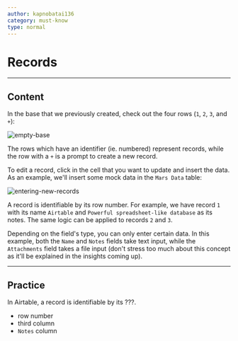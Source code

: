 ```yaml
---
author: kapnobatai136
category: must-know
type: normal
---
```


# Records


---

## Content

In the base that we previously created, check out the four rows (`1`, `2`, `3`, and `+`):

![empty-base](https://img.enkipro.com/36e0095d7ced0e814add11e0c7c99dac.png)

The rows which have an identifier (ie. numbered) represent records, while the row with a `+` is a prompt to create a new record.

To edit a record, click in the cell that you want to update and insert the data. As an example, we'll insert some mock data in the `Mars Data` table:

![entering-new-records](https://img.enkipro.com/49cfd9299b1c5e5466c583a4dda009d3.png)

A record is identifiable by its row number. For example, we have record `1` with its name `Airtable` and `Powerful spreadsheet-like database` as its notes. The same logic can be applied to records `2` and `3`.

Depending on the field's type, you can only enter certain data. In this example, both the `Name` and `Notes` fields take text input, while the `Attachments` field takes a file input (don't stress too much about this concept as it'll be explained in the insights coming up).


---

## Practice

In Airtable, a record is identifiable by its ???.

* row number
* third column
* `Notes` column
